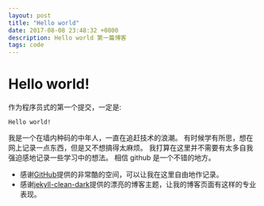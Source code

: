 ```yaml
---
layout: post
title: "Hello world"
date: 2017-08-08 23:48:32 +0800
description: Hello world 第一篇博客
tags: code
---
```


# Hello world!

作为程序员式的第一个提交，一定是:

    Hello world!

我是一个在墙内种码的中年人，一直在追赶技术的浪潮。
有时候学有所思，想在网上记录一点东西，但是又不想搞得太麻烦。
我打算在这里并不需要有太多自我强迫感地记录一些学习中的想法。
相信 github 是一个不错的地方。

 - 感谢[GitHub](https://github.com)提供的非常酷的空间，可以让我在这里自由地作记录。
 - 感谢[jekyll-clean-dark](https://github.com/streetturtle/jekyll-clean-dark)提供的漂亮的博客主题，让我的博客页面有这样的专业表现。
